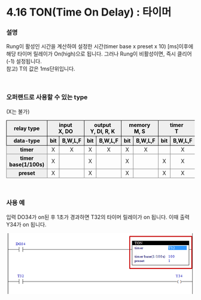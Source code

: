 ﻿# 4.16 TON(Time On Delay) : 타이머


### 설명
Rung이 활성인 시간을 계산하여 설정한 시간(timer base x preset x 10) [ms]이후에 해당 타이머 릴레이가 On(high)으로 됩니다. 그러나 Rung이 비활성이면, 즉시 클리어(-1) 설정됩니다.  
참고) T의 값은 1ms단위입니다.

<br>

### 오퍼랜드로 사용할 수 있는 type
(X는 불가)
<style type="text/css">
table  {border-collapse:collapse;}
th {background-color:#efefef; border-style:solid;border-width:1px;color:black;text-align:center;}
td {border-color:gray;border-style:solid;border-width:1px;text-align:center;}
.hd{background-color:#efefef;color:black;font-weight:bold;}
</style>

<table>
<thead>
  <tr>
    <th>relay type</th>
    <th colspan="2">input<br>X, DO</th>
    <th colspan="2">output<br>Y, DI, R, K</th>
    <th colspan="2">memory<br>M, S</th>
    <th colspan="2">timer<br>T</th>
    <th>const.<br>32bit</th>
  </tr>
  <tr>
    <th>data-type</th>
    <th>bit</th>
    <th>B,W,L,F</th>
    <th>bit</th>
    <th>B,W,L,F</th>
    <th>bit</th>
    <th>B,W,L,F</th>
    <th>bit</th>
    <th>B,W,L,F</th>
    <th>L,F</th>
  </tr>
</thead>
<tbody>
  <tr>
    <td class='hd'>timer</td>
    <td>X</td>
    <td>X</td>
    <td>X</td>
    <td>X</td>
    <td>X</td>
    <td>X</td>
    <td></td>
    <td>X</td>
    <td>X</td>
  </tr>
</tbody>
<tbody>
  <tr>
    <td class='hd'>timer base(1/100s)</td>
    <td>X</td>
    <td></td>
    <td>X</td>
    <td></td>
    <td>X</td>
    <td></td>
    <td>X</td>
    <td>X</td>
    <td></td>
  </tr>
</tbody>
<tbody>
  <tr>
    <td class='hd'>preset</td>
    <td>X</td>
    <td></td>
    <td>X</td>
    <td></td>
    <td>X</td>
    <td></td>
    <td>X</td>
    <td>X</td>
    <td></td>
  </tr>
</tbody>
</table>

<br>

### 사용 예

입력 DO34가 on된 후 1초가 경과하면 T32의 타이머 릴레이가 on 됩니다. 이때 출력 Y34가 on 됩니다. 

![](../_assets/ton.png)
